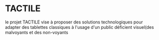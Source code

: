 # TACTILE
le projet TACTILE vise à proposer des solutions technologiques pour adapter des tablettes classiques à l'usage d'un public déficient visuel(des malvoyants et des non-voyants
